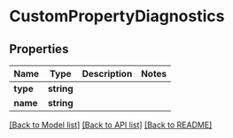 # CustomPropertyDiagnostics

## Properties
Name | Type | Description | Notes
------------ | ------------- | ------------- | -------------
**type** | **string** |  | 
**name** | **string** |  | 

[[Back to Model list]](../README.md#documentation-for-models) [[Back to API list]](../README.md#documentation-for-api-endpoints) [[Back to README]](../README.md)


